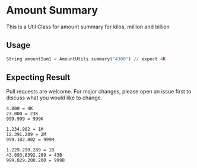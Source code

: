 # Amount Summary

This is a Util Class for amount summary for kilos, million and billion

## Usage

```python
String amountSum1 = AmountUtils.summary("4300") // expect 4K
```

## Expecting Result
Pull requests are welcome. For major changes, please open an issue first to discuss what you would like to change.

```
4.000 = 4K
23.000 = 23K
999.999 = 999K

1.234.902 = 1M
12.391.289 = 2M
999.182.002 = 999M

1.229.299.289 = 1B
43.893.8392.289 = 43B
999.829.200.200 = 999B
```
